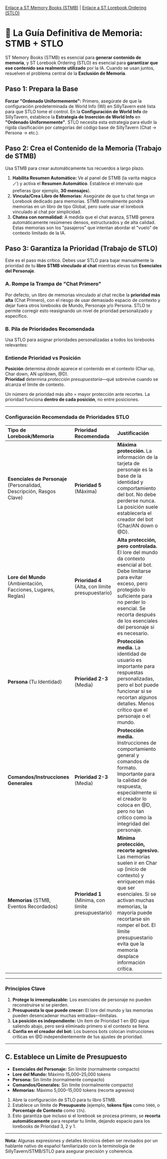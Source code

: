 [Enlace a ST Memory Books (STMB)](https://github.com/aikohanasaki/SillyTavern-MemoryBooks) | [Enlace a ST Lorebook Ordering (STLO)](https://github.com/aikohanasaki/SillyTavern-LorebookOrdering)

# 🧠 La Guía Definitiva de Memoria: STMB + STLO

ST Memory Books (STMB) es esencial para **generar contenido de memoria**, y ST Lorebook Ordering (STLO) es esencial para **garantizar que ese contenido sea realmente utilizado** por la IA. Cuando se usan juntos, resuelven el problema central de la **Exclusión de Memoria**.

## Paso 1: Prepara la Base

**Forzar "Ordenado Uniformemente":** Primero, asegúrate de que la configuración predeterminada de World Info (WI) en SillyTavern esté lista para que STLO tome el control. En la **Configuración de World Info** de SillyTavern, establece la **Estrategia de Inserción de World Info** en **"Ordenado Uniformemente"**. STLO necesita esta estrategia para eludir la rígida clasificación por categorías del código base de SillyTavern (Chat → Persona → etc.).

## Paso 2: Crea el Contenido de la Memoria (Trabajo de STMB)

Usa STMB para crear automáticamente tus recuerdos a largo plazo.

1.  **Habilita Resumen Automático:** Ve al panel de STMB (la varita mágica 🪄) y activa el **Resumen Automático**. Establece el intervalo que prefieras (por ejemplo, **30 mensajes**).
2.  **Vincula/Crea Libro de Memorias:** Asegúrate de que tu chat tenga un Lorebook dedicado para memorias. STMB normalmente pondrá memorias en un libro de tipo Global, pero suele usar el lorebook vinculado al chat por simplicidad.
3.  **Chatea con normalidad:** A medida que el chat avanza, STMB genera automáticamente resúmenes densos, estructurados y de alta calidad. Estas memorias son los "pasajeros" que intentan abordar el "vuelo" de contexto limitado de la IA.

## Paso 3: Garantiza la Prioridad (Trabajo de STLO)

Este es el paso más crítico. Debes usar STLO para bajar manualmente la prioridad de tu **libro STMB vinculado al chat** mientras elevas tus **Esenciales del Personaje**.

### A. Rompe la Trampa de "Chat Primero"
Por defecto, un libro de memorias vinculado al chat recibe la **prioridad más alta** (Chat Primero), con el riesgo de usar demasiado espacio de contexto y dejar fuera otros lorebooks de Mundo, Personaje y/o Persona. STLO te permite corregir esto reasignando un nivel de prioridad personalizado y específico.

### B. Pila de Prioridades Recomendada

Usa STLO para asignar prioridades personalizadas a todos los lorebooks relevantes:

### Entiende Prioridad vs Posición

**Posición** determina *dónde* aparece el contenido en el contexto (Char up, Char down, AN up/down, @D).  
**Prioridad** determina *protección presupuestaria*—qué sobrevive cuando se alcanza el límite de contexto.

Un número de prioridad más alto = mayor protección ante recortes. La prioridad funciona **dentro de cada posición**, no entre posiciones.

---

### Configuración Recomendada de Prioridades STLO

| Tipo de Lorebook/Memoria | Prioridad Recomendada | Justificación |
|:------------------------|:---------------------|:-------------|
| **Esenciales de Personaje** (Personalidad, Descripción, Rasgos Clave) | **Prioridad 5** (Máxima) | **Máxima protección.** La información de la tarjeta de personaje es la base de la identidad y comportamiento del bot. No debe perderse nunca. La posición suele establecerla el creador del bot (Char/AN down o @D). |
| **Lore del Mundo** (Ambientación, Facciones, Lugares, Reglas) | **Prioridad 4** (Alta, con límite presupuestario) | **Alta protección, pero controlada.** El lore del mundo da contexto esencial al bot. Debe limitarse para evitar exceso, pero protegido lo suficiente para no perder lo esencial. Se recorta después de los esenciales del personaje si es necesario. |
| **Persona** (Tu Identidad) | **Prioridad 2-3** (Media) | **Protección media.** La identidad de usuario es importante para respuestas personalizadas, pero el bot puede funcionar si se recortan algunos detalles. Menos crítico que el personaje o el mundo. |
| **Comandos/Instrucciones Generales** | **Prioridad 2-3** (Media) | **Protección media.** Instrucciones de comportamiento general y comandos de formato. Importante para la calidad de respuesta, especialmente si el creador lo coloca en @D, pero no tan crítico como la integridad del personaje. |
| **Memorias** (STMB, Eventos Recordados) | **Prioridad 1** (Mínima, con límite presupuestario) | **Mínima protección, recorte agresivo.** Las memorias suelen ir en Char up (inicio de contexto) y enriquecen más que ser esenciales. Si se activan muchas memorias, la mayoría puede recortarse sin romper el bot. El límite presupuestario evita que la memoria desplace información crítica. |

---

### Principios Clave

1. **Protege lo irreemplazable:** Los esenciales de personaje no pueden reconstruirse si se pierden.
2. **Presupuesta lo que puede crecer:** El lore del mundo y las memorias pueden desencadenar muchas entradas—limítalas.
3. **La posición es independiente:** Un ítem de Prioridad 1 en @D sigue saliendo abajo, pero será eliminado primero si el contexto se llena.
4. **Confía en el creador del bot:** Los buenos bots colocan instrucciones críticas en @D independientemente de tus ajustes de prioridad.

---

## C. Establece un Límite de Presupuesto

- **Esenciales del Personaje:** Sin límite (normalmente compacto)
- **Lore del Mundo:** Máximo 15,000–25,000 tokens
- **Persona:** Sin límite (normalmente compacto)
- **Comandos/Generales:** Sin límite (normalmente compacto)
- **Memorias:** Máximo 5,000–15,000 tokens (recorte agresivo)

1.  Abre la configuración de STLO para tu libro STMB.
2.  Establece un límite de **Presupuesto** (ejemplo, **tokens fijos** como `5000`, o **Porcentaje de Contexto** como `15%`).
3.  Esto garantiza que incluso si el lorebook se procesa primero, se **recorta automáticamente** para respetar tu límite, dejando espacio para los lorebooks de Prioridad 3, 2 y 1.

---

**Nota:** Algunas expresiones y detalles técnicos deben ser revisados por un hablante nativo de español familiarizado con la terminología de SillyTavern/STMB/STLO para asegurar precisión y coherencia.
